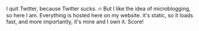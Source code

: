 ---
---

I quit Twitter, because Twitter sucks. 🔥 But I like the idea of microblogging, so here I am. Everything is hosted here on my website. it's static, so it loads fast, and more importantly, it's mine and I own it. Score!

